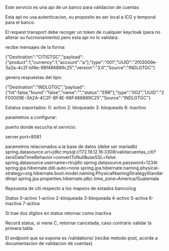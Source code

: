 Este servicio es una api de un banco para validacion de cuentas

Esta api no usa autenticacion, su proposito es ser local a ICG y temporal para el banco.

El request transport debe recoger un token de cualquier keycloak (para no alterar su fucnionamiento) pero esta api no lo validara.


recibe mensajes de la forma:

{"Destination":"CITIGTGC","payload":{"product":1,"currency":1,"account":"a"},"type":"001","UUID":"2f03009e-3a2a-4c2f-bf4e-98f486889c25","version":"3.0","Source":"INDLGTGC"}



genera respuestas del tipo:

{"Destination":"INDLGTGC","payload":{"hit":false,"found":"false","name":"","status":"ERR"},"type":"002","UUID":"2F03009E-3A2A-4C2F-BF4E-98F486889C25","Source":"INDLGTGC"}



Estatus soportados:
0: activo
2: bloqueado
3: bloqueado
6: inactivo




parametros a configurar:

puerto donde escucha el servicio:

server.port=8081

parametros relacionados a la base de datos (debe ser mariadb)
spring.datasource.url=jdbc:mysql://172.19.12.16:3308/validacuentas_citi?zeroDateTimeBehavior=convertToNull&useSSL=false
spring.datasource.username=rtrujillo
spring.datasource.password=1234t
spring.jpa.hibernate.ddl-auto=none
spring.jpa.hibernate.naming.physical-strategy=org.hibernate.boot.model.naming.PhysicalNamingStrategyStandardImpl
spring.jpa.properties.hibernate.jdbc.time_zone=America/Guatemala




Repsuesta de citi respecto a los mapeos de estados banco/icg

Status 0-activo
	    1-activo
	    2-bloqueada
	    3-bloqueada	
	    4-activo
	    5-activa
            6-inactiva
            7-activa

Si trae dos dígitos en status retornar como inactiva


Record status, si viene C, retornar cancelada, caso contrario validar la primera tabla


El endpoint que se expone es /validations/
(recibe metodo post, acorde a documentacion de validacion de cuentas)